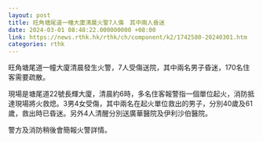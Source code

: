 ```yaml
---
layout: post
title: 旺角塘尾道一幢大廈清晨火警7人傷　其中兩人昏迷
date: 2024-03-01 08:48:22.000000000 +08:00
link: https://news.rthk.hk/rthk/ch/component/k2/1742580-20240301.htm
categories: rthk
---
```


旺角塘尾道一幢大廈清晨發生火警，7人受傷送院，其中兩名男子昏迷，170名住客需要疏散。

現場是塘尾道22號長輝大廈，清晨約6時，多名住客報警指一個單位起火，消防抵達現場將火救熄。3男4女受傷，其中兩名在起火單位救出的男子，分別40歲及61歲，救出時已昏迷。另外4人清醒分別送廣華醫院及伊利沙伯醫院。

警方及消防稍後會簡報火警詳情。
